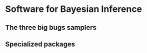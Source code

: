Software for Bayesian Inference
===


## The three big bugs samplers






## Specialized packages


